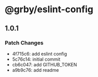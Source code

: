 # @grby/eslint-config

## 1.0.1

### Patch Changes

- 4f715c6: add eslint config
- 5c76c14: initial commit
- cb6c047: add GITHUB_TOKEN
- a9b9c76: add readme
